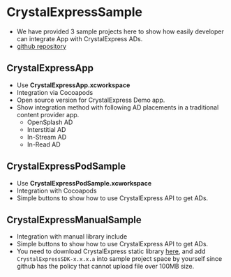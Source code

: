 # CrystalExpressSample
- We have provided 3 sample projects here to show how easily developer can integrate App with CrystalExpress ADs.
- [github repository](https://github.com/roylo/CrystalExpressSample)

## CrystalExpressApp
- Use **CrystalExpressApp.xcworkspace**
- Integration via Cocoapods
- Open source version for CrystalExpress Demo app.
- Show integration method with following AD placements in a traditional content provider app.
   - OpenSplash AD
   - Interstitial AD
   - In-Stream AD
   - In-Read AD

## CrystalExpressPodSample
- Use **CrystalExpressPodSample.xcworkspace**
- Integration with Cocoapods
- Simple buttons to show how to use CrystalExpress API to get ADs.

## CrystalExpressManualSample
- Integration with manual library include
- Simple buttons to show how to use CrystalExpress API to get ADs.
- You need to download CrystalExpress static library [here](setup.md#manual-integration), and add `CrystalExpressSDK-x.x.x.a` into sample project space by yourself since github has the policy that cannot upload file over 100MB size.
